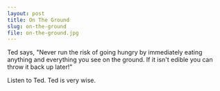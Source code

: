 ```yaml
---
layout: post
title: On The Ground
slug: on-the-ground
file: on-the-ground.jpg
---
```


<p>Ted says, &quot;Never run the risk of going hungry by immediately eating anything and everything you see on the ground. If it isn&#39;t edible you can throw it back up later!&quot;</p>

<p>Listen to Ted.
Ted is very wise.</p>
